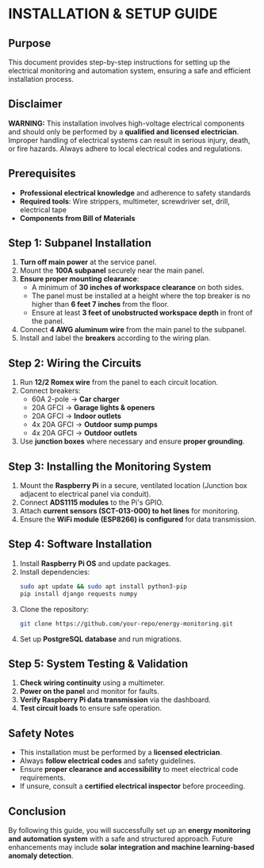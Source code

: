 # INSTALLATION & SETUP GUIDE

## Purpose
This document provides step-by-step instructions for setting up the electrical monitoring and automation system, ensuring a safe and efficient installation process.

## Disclaimer
**WARNING:** This installation involves high-voltage electrical components and should only be performed by a **qualified and licensed electrician**. Improper handling of electrical systems can result in serious injury, death, or fire hazards. Always adhere to local electrical codes and regulations.

## Prerequisites
- **Professional electrical knowledge** and adherence to safety standards
- **Required tools**: Wire strippers, multimeter, screwdriver set, drill, electrical tape
- **Components from Bill of Materials**

## Step 1: Subpanel Installation
1. **Turn off main power** at the service panel.
2. Mount the **100A subpanel** securely near the main panel.
3. **Ensure proper mounting clearance**:
   - A minimum of **30 inches of workspace clearance** on both sides.
   - The panel must be installed at a height where the top breaker is no higher than **6 feet 7 inches** from the floor.
   - Ensure at least **3 feet of unobstructed workspace depth** in front of the panel.
4. Connect **4 AWG aluminum wire** from the main panel to the subpanel.
5. Install and label the **breakers** according to the wiring plan.

## Step 2: Wiring the Circuits
1. Run **12/2 Romex wire** from the panel to each circuit location.
2. Connect breakers:
   - 60A 2-pole → **Car charger**
   - 20A GFCI → **Garage lights & openers**
   - 20A GFCI → **Indoor outlets**
   - 4x 20A GFCI → **Outdoor sump pumps**
   - 4x 20A GFCI → **Outdoor outlets**
3. Use **junction boxes** where necessary and ensure **proper grounding**.

## Step 3: Installing the Monitoring System
1. Mount the **Raspberry Pi** in a secure, ventilated location (Junction box adjacent to electrical panel via conduit).
2. Connect **ADS1115 modules** to the Pi's GPIO.
3. Attach **current sensors (SCT-013-000) to hot lines** for monitoring.
4. Ensure the **WiFi module (ESP8266) is configured** for data transmission.

## Step 4: Software Installation
1. Install **Raspberry Pi OS** and update packages.
2. Install dependencies:
   ```bash
   sudo apt update && sudo apt install python3-pip
   pip install django requests numpy
   ```
3. Clone the repository:
   ```bash
   git clone https://github.com/your-repo/energy-monitoring.git
   ```
4. Set up **PostgreSQL database** and run migrations.

## Step 5: System Testing & Validation
1. **Check wiring continuity** using a multimeter.
2. **Power on the panel** and monitor for faults.
3. **Verify Raspberry Pi data transmission** via the dashboard.
4. **Test circuit loads** to ensure safe operation.

## Safety Notes
- This installation must be performed by a **licensed electrician**.
- Always **follow electrical codes** and safety guidelines.
- Ensure **proper clearance and accessibility** to meet electrical code requirements.
- If unsure, consult a **certified electrical inspector** before proceeding.

## Conclusion
By following this guide, you will successfully set up an **energy monitoring and automation system** with a safe and structured approach. Future enhancements may include **solar integration and machine learning-based anomaly detection**.

